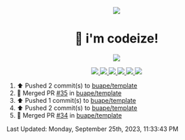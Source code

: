 <p align="center">
    <img src="https://avatars.githubusercontent.com/u/63158950?s=400&u=dd76c829ae30921e131dcbe7c830dc368e2d6e8a&v=4" />
</p>

<h1 align="center">
    👋 i'm codeize!
</h1>

<p align="center">
  <a href="https://skillicons.dev">
    <img align="center" src="https://skillicons.dev/icons?i=discord,bots,ts,nodejs,mysql,postgresql,react,nextjs,tailwindcss" />
  </a>
</p>

<p align="center">
  <a href="https://discord.com/users/668423998777982997">
    <img src="https://nocache.advaith.workers.dev?url=https://img.shields.io/endpoint?url=https://dev.discordprofiles.me/api/badge/status/668423998777982997?simple=true" />
    <img src="https://nocache.advaith.workers.dev?url=https://img.shields.io/endpoint?url=https://dev.discordprofiles.me/api/badge/vscode/668423998777982997" />
    <img src="https://nocache.advaith.workers.dev?url=https://img.shields.io/endpoint?url=https://dev.discordprofiles.me/api/badge/playing/668423998777982997" />
    <img src="https://nocache.advaith.workers.dev?url=https://img.shields.io/endpoint?url=https://dev.discordprofiles.me/api/badge/spotify/668423998777982997" />
    <img src="https://komarev.com/ghpvc/?username=codeize" />
    <img src="https://hits.link/hits?url=https%3A%2F%2Fgithub.com%2FCodeize" />
  </a>
</p>

<!--RECENT_ACTIVITY:start-->
1. ⬆️ Pushed 2 commit(s) to [buape/template](https://github.com/buape/template)<br>
2. 🎉 Merged PR [#35](https://github.com/buape/template/pull/35) in [buape/template](https://github.com/buape/template)<br>
3. ⬆️ Pushed 1 commit(s) to [buape/template](https://github.com/buape/template)<br>
4. ⬆️ Pushed 2 commit(s) to [buape/template](https://github.com/buape/template)<br>
5. 🎉 Merged PR [#34](https://github.com/buape/template/pull/34) in [buape/template](https://github.com/buape/template)<br>
<!--RECENT_ACTIVITY:end-->

<!--RECENT_ACTIVITY:last_update-->
Last Updated: Monday, September 25th, 2023, 11:33:43 PM
<!--RECENT_ACTIVITY:last_update_end-->
